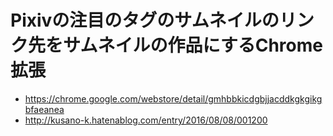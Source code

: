 # Pixivの注目のタグのサムネイルのリンク先をサムネイルの作品にするChrome拡張

- https://chrome.google.com/webstore/detail/gmhbbkicdgbjjacddkgkgikgbfaeanea
- http://kusano-k.hatenablog.com/entry/2016/08/08/001200
